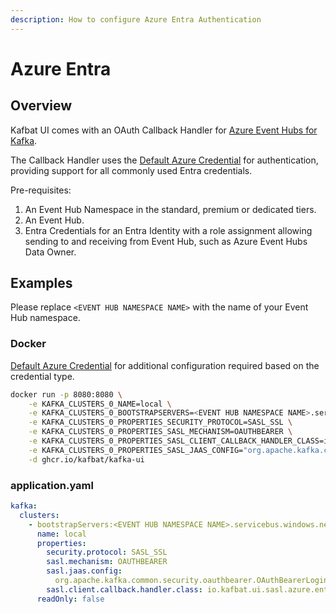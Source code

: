 ```yaml
---
description: How to configure Azure Entra Authentication
---
```


# Azure Entra

## Overview
Kafbat UI comes with an OAuth Callback Handler for 
[Azure Event Hubs for Kafka](https://learn.microsoft.com/en-us/azure/developer/java/spring-framework/migrate-kafka-to-passwordless-connection?tabs=azure-portal%2Csign-in-azure-cli%2Cjava-kafka%2Capp-service%2Cassign-role-service-connector).

The Callback Handler uses the 
[Default Azure Credential](https://learn.microsoft.com/en-us/azure/developer/java/sdk/identity-azure-hosted-auth#default-azure-credential) for authentication, 
providing support for all commonly used Entra credentials.

Pre-requisites:
1. An Event Hub Namespace in the standard, premium or dedicated tiers.
2. An Event Hub.
3. Entra Credentials for an Entra Identity with a role assignment allowing 
   sending to and receiving from Event Hub, such as Azure Event Hubs Data Owner.

## Examples

Please replace `<EVENT HUB NAMESPACE NAME>` with the name of your Event Hub namespace.

### Docker

[Default Azure Credential](https://learn.microsoft.com/en-us/azure/developer/java/sdk/identity-azure-hosted-auth#default-azure-credential) 
for additional configuration required based on the credential type.

```bash
docker run -p 8080:8080 \
    -e KAFKA_CLUSTERS_0_NAME=local \
    -e KAFKA_CLUSTERS_0_BOOTSTRAPSERVERS=<EVENT HUB NAMESPACE NAME>.servicebus.windows.net:9093 \
    -e KAFKA_CLUSTERS_0_PROPERTIES_SECURITY_PROTOCOL=SASL_SSL \
    -e KAFKA_CLUSTERS_0_PROPERTIES_SASL_MECHANISM=OAUTHBEARER \
    -e KAFKA_CLUSTERS_0_PROPERTIES_SASL_CLIENT_CALLBACK_HANDLER_CLASS=io.kafbat.ui.sasl.azure.entra.AzureEntraLoginCallbackHandler \
    -e KAFKA_CLUSTERS_0_PROPERTIES_SASL_JAAS_CONFIG="org.apache.kafka.common.security.oauthbearer.OAuthBearerLoginModule required;" \
    -d ghcr.io/kafbat/kafka-ui
```

### application.yaml
```yaml
kafka:
  clusters:
    - bootstrapServers:<EVENT HUB NAMESPACE NAME>.servicebus.windows.net:9093
      name: local
      properties:
        security.protocol: SASL_SSL
        sasl.mechanism: OAUTHBEARER
        sasl.jaas.config:
          org.apache.kafka.common.security.oauthbearer.OAuthBearerLoginModule required;
        sasl.client.callback.handler.class: io.kafbat.ui.sasl.azure.entra.AzureEntraLoginCallbackHandler
      readOnly: false
```